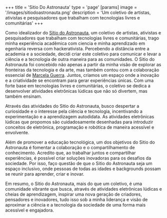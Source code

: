 +++
title = 'Sitio Do Astronauta'
type = 'page'
[params]
    image = '/images/sitiodoastronauta.png'
    description = 'Um coletivo de artistas, ativistas e pesquisadores que trabalham com tecnologias livres e comunitárias'
+++

Como idealizador do [Sítio do Astronauta](http://sitiodoastronauta.com.br), um coletivo de artistas, ativistas e pesquisadores que trabalham com tecnologias livres e comunitárias, trago minha experiência acadêmica com ciencia e minha aprendizado em egenharia reversa com hackerativista. Percebendo a distância entre a academia e a sociedade, decidi criar este coletivo para comunicar e levar a ciência e a tecnologia de outra maneira para as comunidades.
O Sitio do Astronauta foi concebido não apenas a partir da minha visão de explorar as fronteiras da tecnologia e da arte, mas também contou com a colaboração essencial de [Marcela Guerra](http://guerradimarcela.net.br). Juntos, criamos um espaço onde a inovação e a criatividade se encontram para gerar experiências únicas. Com uma forte base em tecnologias livres e comunitárias, o coletivo se dedica a desenvolver atividades eletrônicas lúdicas que não só divertem, mas também ensinam. 

Através das atividades do Sitio do Astronauta, busco despertar a curiosidade e o interesse pela ciência e tecnologia, incentivando a experimentação e a aprendizagem autodidata. As atividades eletrônicas lúdicas que propomos são cuidadosamente desenhadas para introduzir conceitos de eletrônica, programação e robótica de maneira acessível e envolvente.

Além de promover a educação tecnológica, um dos objetivos do Sitio do Astronauta é fomentar a colaboração e o compartilhamento de conhecimento. Acredito que, ao trabalhar juntos e compartilhar experiências, é possível criar soluções inovadoras para os desafios da sociedade. Por isso, faço questão de que o Sitio do Astronauta seja um espaço inclusivo, onde pessoas de todas as idades e backgrounds possam se reunir para aprender, criar e inovar.

Em resumo, o Sitio do Astronauta, mais do que um coletivo, é uma comunidade vibrante que busca, através de atividades eletrônicas lúdicas e cheias de aprendizagem, inspirar uma nova geração de criadores, pensadores e inovadores, tudo isso sob a minha liderança e visão de aproximar a ciência e a tecnologia da sociedade de uma forma mais acessível e engajadora.



